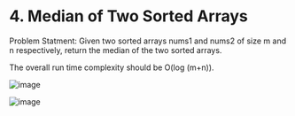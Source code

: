 # 4. Median of Two Sorted Arrays

Problem Statment: Given two sorted arrays nums1 and nums2 of size m and n respectively, return the median of the two sorted arrays.

The overall run time complexity should be O(log (m+n)).

![image](https://github.com/aryanv175/leetcode-daily/assets/91381804/d50ba888-8ccc-4bcf-b3f2-d251e3b62ee2)

![image](https://github.com/aryanv175/leetcode-daily/assets/91381804/5b8d201a-0c4d-4612-ace6-61692c7bc096)

